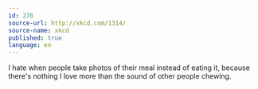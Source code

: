 ```yaml
---
id: 276
source-url: http://xkcd.com/1314/
source-name: xkcd
published: true
language: en
---
```

I hate when people take photos of their meal instead of eating it, because there's nothing I love more than the sound of other people chewing.
